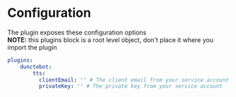 # Configuration
The plugin exposes these configuration options
<br><b>NOTE:</b> this plugins block is a root level object, don't place it where you import the plugin
```yml
plugins:
    dunctebot:
        tts:
          clientEmail: '' # The client email from your service account
          privateKey: '' # The private key from your service account
```